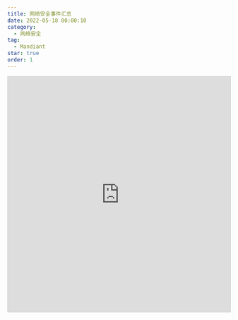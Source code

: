 ```yaml
---
title: 网络安全事件汇总
date: 2022-05-18 00:00:10
category:
  - 网络安全
tag:
  - Mandiant
star: true
order: 1
---
```


<iframe class="airtable-embed" src="https://airtable.com/embed/shrcBBDiOqnxKuTlt?backgroundColor=blue&viewControls=on" frameborder="0" onmousewheel="" width="100%" height="533" style="background: transparent; border: 1px solid #ccc;"></iframe>